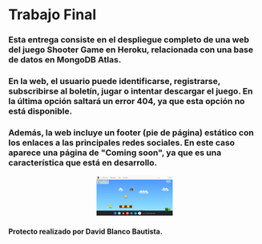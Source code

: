 # Trabajo Final
### Esta entrega consiste en el despliegue completo de una web del juego Shooter Game en Heroku, relacionada con una base de datos en MongoDB Atlas.
### En la web, el usuario puede identificarse, registrarse, subscribirse al boletín, jugar o intentar descargar el juego. En la última opción saltará un error 404, ya que esta opción no está disponible.
### Además, la web incluye un footer (pie de página) estático con los enlaces a las principales redes sociales. En este caso aparece una página de "Coming soon", ya que es una característica que está en desarrollo.

<p align="center">
  <img width="30%" src="/frontend/imagenes/web.png">
</p>

#### Protecto realizado por David Blanco Bautista.